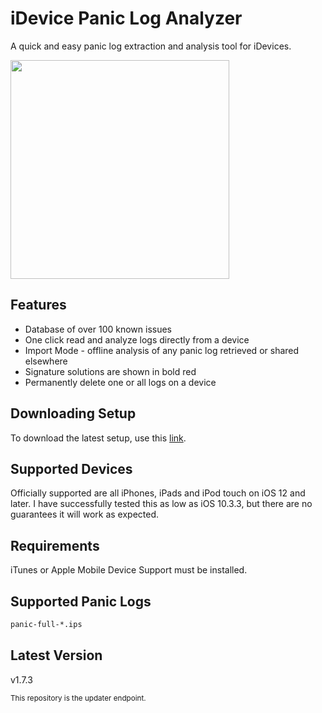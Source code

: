 # iDevice Panic Log Analyzer
A quick and easy panic log extraction and analysis tool for iDevices.

<img src="https://github.com/waynebonc/iDeviceLogAnalyzer-public/blob/master/image.jpg" width="350">

## Features
- Database of over 100 known issues
- One click read and analyze logs directly from a device
- Import Mode - offline analysis of any panic log retrieved or shared elsewhere
- Signature solutions are shown in bold red
- Permanently delete one or all logs on a device

## Downloading Setup
To download the latest setup, use this [link](https://github.com/waynebonc/iDeviceLogAnalyzer-public/releases/download/1.7.3/Setup.exe).

## Supported Devices
Officially supported are all iPhones, iPads and iPod touch on iOS 12 and later. I have successfully tested this as low as iOS 10.3.3, but there are no guarantees it will work as expected.

## Requirements
iTunes or Apple Mobile Device Support must be installed.

## Supported Panic Logs
```bash
panic-full-*.ips
```

## Latest Version
v1.7.3

<sup>This repository is the updater endpoint.</sup>

